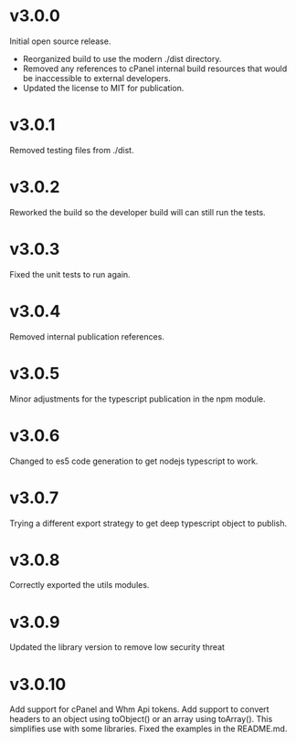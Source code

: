 # v3.0.0

Initial open source release.

* Reorganized build to use the modern ./dist directory.
* Removed any references to cPanel internal build resources that would be inaccessible to external developers.
* Updated the license to MIT for publication.

# v3.0.1

Removed testing files from ./dist.

# v3.0.2

Reworked the build so the developer build will can still run the tests.

# v3.0.3

Fixed the unit tests to run again.

# v3.0.4

Removed internal publication references.

# v3.0.5

Minor adjustments for the typescript publication in the npm module.

# v3.0.6

Changed to es5 code generation to get nodejs typescript to work.

# v3.0.7

Trying a different export strategy to get deep typescript object to publish.

# v3.0.8

Correctly exported the utils modules.

# v3.0.9

Updated the library version to remove low security threat

# v3.0.10

Add support for cPanel and Whm Api tokens.
Add support to convert headers to an object using toObject() or an array using toArray(). This simplifies use with some libraries.
Fixed the examples in the README.md.